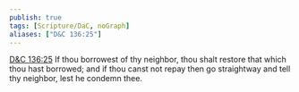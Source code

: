 ```yaml
---
publish: true
tags: [Scripture/DaC, noGraph]
aliases: ["D&C 136:25"]
---
```

[D&C 136:25](https://churchofjesuschrist.org/study/scriptures/dc-testament/dc/136?lang=eng&id=p25#p25) If thou borrowest of thy neighbor, thou shalt restore that which thou hast borrowed; and if thou canst not repay then go straightway and tell thy neighbor, lest he condemn thee.
